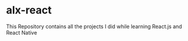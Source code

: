 # alx-react
This Repository contains all the projects I did while learning React.js and React Native
